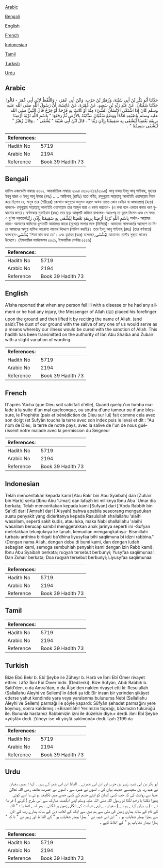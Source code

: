 [Arabic](#arabic)

[Bengali](#bengali)

[English](#english)

[French](#french)

[Indonesian](#indonesian)

[Tamil](#tamil)

[Turkish](#turkish)

[Urdu](#urdu)

## Arabic


<div dir="rtl" lang="ar" style={{fontSize:'larger',backgroundColor:'#f8f9fa',padding:20}}>
حَدَّثَنَا أَبُو بَكْرِ بْنُ أَبِي شَيْبَةَ، وَزُهَيْرُ بْنُ حَرْبٍ، وَابْنُ أَبِي عُمَرَ، - وَاللَّفْظُ لاِبْنِ أَبِي عُمَرَ - قَالُوا حَدَّثَنَا سُفْيَانُ، عَنْ عَبْدِ رَبِّهِ بْنِ سَعِيدٍ، عَنْ عَمْرَةَ، عَنْ عَائِشَةَ، أَنَّ رَسُولَ اللَّهِ صلى الله عليه وسلم كَانَ إِذَا اشْتَكَى الإِنْسَانُ الشَّىْءَ مِنْهُ أَوْ كَانَتْ بِهِ قَرْحَةٌ أَوْ جَرْحٌ قَالَ النَّبِيُّ صلى الله عليه وسلم بِإِصْبَعِهِ هَكَذَا وَوَضَعَ سُفْيَانُ سَبَّابَتَهُ بِالأَرْضِ ثُمَّ رَفَعَهَا ‏"‏ بِاسْمِ اللَّهِ تُرْبَةُ أَرْضِنَا بِرِيقَةِ بَعْضِنَا لِيُشْفَى بِهِ سَقِيمُنَا بِإِذْنِ رَبِّنَا ‏"‏ ‏.‏ قَالَ ابْنُ أَبِي شَيْبَةَ ‏"‏ يُشْفَى ‏"‏ ‏.‏ وَقَالَ زُهَيْرٌ ‏"‏ لِيُشْفَى سَقِيمُنَا ‏"‏ ‏.‏
</div>
<div style={{backgroundColor:'#f8f9fa',padding:20, marginBottom: 10}}><table> <thead> <tr> <th>References:</th> <th></th> </tr> </thead> <tbody><tr><td>Hadith No</td><td>5719</td></tr><tr><td>Arabic No</td><td>2194</td></tr><tr><td>Reference</td><td>Book 39 Hadith 73</td></tr></tbody></table></div>

## Bengali


<div dir="ltr" lang="bn" style={{fontSize:'larger',backgroundColor:'#f8f9fa',padding:20}}>
হাদিস একাডেমি নাম্বারঃ ৫৬১২, আন্তর্জাতিক নাম্বারঃ ২১৯৪ ৫৬১২-(৫৪/২১৯৪) আবূ বাকর ইবনু আবূ শাইবাহ্, যুহায়র ইবনু হারব ও ইবনু আবূ উমার (রহঃ) ..... আয়িশাহ্ (রাযিঃ) হতে বর্ণিত, রসূলুল্লাহ সাল্লাল্লাহু আলাইহি ওয়াসাল্লাম নিয়ম করে ছিলেন যে, মানুষ তার (শরীরের) কোথাও অসুস্থতা অনুভব করলে অথবা তাতে কোন ফোঁড়া বা আঘাতপ্রাপ্ত (হয়ে) থাকলে- রসূলুল্লাহ সাল্লাল্লাহু আলাইহি ওয়াসাল্লাম তার আঙ্গুল দ্বারা এ রকম করতেন- (এ কথা বলে এভাবে করার ধরণ বুঝানোর জন্য)। বর্ণনাকার সুফইয়ান (রহঃ) তার বুড়ে আঙ্গুলটি জমিনে রাখলেন- অতঃপর তা তুলে নিলেন এবং সে সময় এ দু'আ পড়তেনبِاسْمِ اللَّهِ تُرْبَةُ أَرْضِنَا بِرِيقَةِ بَعْضِنَا لِيُشْفَى بِهِ سَقِيمُنَا بِإِذْنِ رَبِّنَا অর্থাৎ- আল্লাহর নামে- আমাদের জমিনের ধূলামাটি আমাদের কারো (মুখের) লালার সঙ্গে (মিলিয়ে)- আমাদের পালনকর্তর আদেশে তা দিয়ে আমাদের অসুস্থ ব্যক্তির আরোগ্য লাভের উদ্দেশে (মালিশ করছি)। তবে ইবনু আবূ শাইবাহ্ (রহঃ) (তার বর্ণনাতে) বলেছেন-يُشْفَى 'শিফা দান করা হয়'। এবং যুহায়র (রহঃ) বলেছেন,لِيُشْفَى আমাদের রোগীর সুস্থতা লাভের উদ্দেশে। (ইসলামিক ফাউন্ডেশন ৫৫৩১, ইসলামিক সেন্টার ৫৫৫৬)
</div>
<div style={{backgroundColor:'#f8f9fa',padding:20, marginBottom: 10}}><table> <thead> <tr> <th>References:</th> <th></th> </tr> </thead> <tbody><tr><td>Hadith No</td><td>5719</td></tr><tr><td>Arabic No</td><td>2194</td></tr><tr><td>Reference</td><td>Book 39 Hadith 73</td></tr></tbody></table></div>

## English


<div dir="ltr" lang="en" style={{fontSize:'larger',backgroundColor:'#f8f9fa',padding:20}}>
A'isha reported that when any person fell ill with a disease or he had any ailment or he had any injury, the Messenger of Allah (ﷺ) placed his forefinger upon the ground and then lifted it by reciting the name of Allah. (and said):The dust of our ground with the saliva of any one of us would serve as a means whereby our illness would be cured with the sanction of Allah. This hadith has been transmitted on the authority of Ibn Abu Shaiba and Zubair with a slight variation of wording
</div>
<div style={{backgroundColor:'#f8f9fa',padding:20, marginBottom: 10}}><table> <thead> <tr> <th>References:</th> <th></th> </tr> </thead> <tbody><tr><td>Hadith No</td><td>5719</td></tr><tr><td>Arabic No</td><td>2194</td></tr><tr><td>Reference</td><td>Book 39 Hadith 73</td></tr></tbody></table></div>

## French


<div dir="ltr" lang="fr" style={{fontSize:'larger',backgroundColor:'#f8f9fa',padding:20}}>
D'après 'Aïcha (que Dieu soit satisfait d'elle), Quand quelqu'un tomba malade à la suite d'un mal quelconque, ou soufra d'une tumeur ou d'une blessure, le Prophète (paix et bénédiction de Dieu sur lui) fait comme cela avec son doigt (et Sufyân toucha la terre avec son index puis le leva) et dit : "Au nom de Dieu, la terre de notre pays, avec la salive de l'un de nous guérissent notre malade avec la permission du Seigneur
</div>
<div style={{backgroundColor:'#f8f9fa',padding:20, marginBottom: 10}}><table> <thead> <tr> <th>References:</th> <th></th> </tr> </thead> <tbody><tr><td>Hadith No</td><td>5719</td></tr><tr><td>Arabic No</td><td>2194</td></tr><tr><td>Reference</td><td>Book 39 Hadith 73</td></tr></tbody></table></div>

## Indonesian


<div dir="ltr" lang="id" style={{fontSize:'larger',backgroundColor:'#f8f9fa',padding:20}}>
Telah menceritakan kepada kami [Abu Bakr bin Abu Syaibah] dan [Zuhair bin Harb] serta [Ibnu Abu 'Umar] dan lafazh ini miliknya Ibnu Abu 'Umar dia berkata; Telah menceritakan kepada kami [Sufyan] dari ['Abdu Rabbih bin Sa'id] dari ['Amrah] dari ['Aisyah] bahwa apabila seseorang mengadukan suatu penyakit yang dideritanya kepada Rasulullah shallallahu 'alaihi wasallam, seperti sakit kudis, atau luka, maka Nabi shallallahu 'alaihi wasallam berucap sambil menggerakkan anak jarinya seperti ini -Sufyan meletakkan telunjuknya ke tanah, kemudian mengangkatnya- Bismillahi turbatu ardhina biriiqati ba'dhina liyusyfaa bihi saqiimuna bi idzni rabbina." (Dengan nama Allah, dengan debu di bumi kami, dan dengan ludah sebagian kami, semoga sembuhlah penyakit kami dengan izin Rabb kami). Ibnu Abu Syaibah berkata; ruqyah tersebut berbunyi; Yusyfaa saqiimunaa'. Dan Zuhair berkata; Doa ruqyah tersebut berbunyi; Liyusyfaa saqiimunaa
</div>
<div style={{backgroundColor:'#f8f9fa',padding:20, marginBottom: 10}}><table> <thead> <tr> <th>References:</th> <th></th> </tr> </thead> <tbody><tr><td>Hadith No</td><td>5719</td></tr><tr><td>Arabic No</td><td>2194</td></tr><tr><td>Reference</td><td>Book 39 Hadith 73</td></tr></tbody></table></div>

## Tamil


<div dir="ltr" lang="ta" style={{fontSize:'larger',backgroundColor:'#f8f9fa',padding:20}}>

</div>
<div style={{backgroundColor:'#f8f9fa',padding:20, marginBottom: 10}}><table> <thead> <tr> <th>References:</th> <th></th> </tr> </thead> <tbody><tr><td>Hadith No</td><td>5719</td></tr><tr><td>Arabic No</td><td>2194</td></tr><tr><td>Reference</td><td>Book 39 Hadith 73</td></tr></tbody></table></div>

## Turkish


<div dir="ltr" lang="tr" style={{fontSize:'larger',backgroundColor:'#f8f9fa',padding:20}}>
Bize Ebû Bekr b. Ebî Şeybe ile Züheyr b. Harb ve İbni Ebî Ömer rivayet ettiler. Lâfız İbni Ebî Ömer'indir. (Dedilerki): Bize Süfyân, Abdi Rabbih b. Saîd'den, o da Amra'dan, o da Âişe'den naklen rivayet etti ki: Resulullah (Sallallahu Aleyhi ve Sellem)'in âdeti şu idi: Bir insan bir yerinden şikâyet ederse yahut kendinde yara veya yaralanma bulunursa Nebi (Sallallahu Aleyhi ve Sellem) parmağı ile şöyle yapardı: Süfyân şehadet parmağını yere koymuş, sonra kaldırmış : «Bismillâhi! Yerimizin toprağı, bâzımızın tükürüğü ile. Bununla hastamız Rabbimizin izni ile düzelsin diye.» derdi. ibni Ebî Şeybe «yüşfâ» dedi. Züheyr ise «li yüşfâ sakîmünâ» dedi. İzah 2199 da
</div>
<div style={{backgroundColor:'#f8f9fa',padding:20, marginBottom: 10}}><table> <thead> <tr> <th>References:</th> <th></th> </tr> </thead> <tbody><tr><td>Hadith No</td><td>5719</td></tr><tr><td>Arabic No</td><td>2194</td></tr><tr><td>Reference</td><td>Book 39 Hadith 73</td></tr></tbody></table></div>

## Urdu


<div dir="rtl" lang="ur" style={{fontSize:'larger',backgroundColor:'#f8f9fa',padding:20}}>
ابو بکر بن ابی شیبہ زہیر بن حرب اور ابن ابی عمرنے ۔ الفاظ ابن ابی عمر کے ہیں ۔ کہا : ہمیں سفیان نے عبد ربہ بن سعیدسے حدیث بیان کی ، انھوں نے عمرہ سے ، انھوں نے حضرت عائشہ رضی اللہ تعالیٰ عنہا سے روایت کی کہ جب کسی انسان کو اپنے جسم کے کسی حصے میں تکلیف ہو تی یا اسے کوئی پھوڑا نکلتا یا زخم لگتا تو رسول اللہ صلی اللہ علیہ وسلم اپنی انگشت مبارک سے اس طرح ( کرتے ) فر ما تے : ( یہ بیان کرتے ہو ئے ) سفیان نے اپنی شہادت کی انگلی زمین پر لگائی ، پھر اسے اٹھا یا : " اللہ کے نام کے ساتھ ہماری زمین کی مٹی سے ہم میں سے ایک کے لعاب دہن کے ساتھ ہمارے رب کے اذن سے ہمارا بیمار شفایاب ہو ۔ " ابن ابی شیبہ نے " ہمارا بیمار شفایاب ہو " کے الفا ظ اور زہیر نے " تا کہ " ہمارا بیمار شفایاب ہو " کے الفاظ کہے ۔
</div>
<div style={{backgroundColor:'#f8f9fa',padding:20, marginBottom: 10}}><table> <thead> <tr> <th>References:</th> <th></th> </tr> </thead> <tbody><tr><td>Hadith No</td><td>5719</td></tr><tr><td>Arabic No</td><td>2194</td></tr><tr><td>Reference</td><td>Book 39 Hadith 73</td></tr></tbody></table></div>